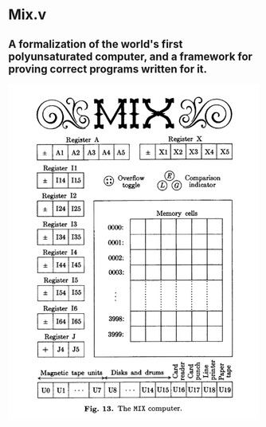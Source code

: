 # Mix.v
## A formalization of the world's first polyunsaturated computer, and a framework for proving correct programs written for it.
![Mix computer](mix.png)
